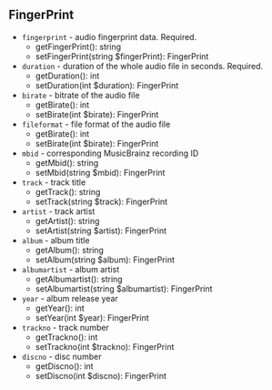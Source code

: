 ## FingerPrint

- `fingerprint` - audio fingerprint data. Required.
    - getFingerPrint(): string
    - setFingerPrint(string $fingerPrint): FingerPrint
- `duration` - duration of the whole audio file in seconds. Required.
    - getDuration(): int
    - setDuration(int $duration): FingerPrint
- `birate` - bitrate of the audio file
    - getBirate(): int    
    - setBirate(int $birate): FingerPrint
- `fileformat` - file format of the audio file
    - getBirate(): int    
    - setBirate(int $birate): FingerPrint
- `mbid` - corresponding MusicBrainz recording ID
    - getMbid(): string
    - setMbid(string $mbid): FingerPrint
- `track` - track title
    - getTrack(): string    
    - setTrack(string $track): FingerPrint
- `artist` - track artist
    - getArtist(): string    
    - setArtist(string $artist): FingerPrint
- `album` - album title    
    - getAlbum(): string    
    - setAlbum(string $album): FingerPrint
- `albumartist` - album artist
    - getAlbumartist(): string    
    - setAlbumartist(string $albumartist): FingerPrint
- `year` - album release year
    - getYear(): int    
    - setYear(int $year): FingerPrint
- `trackno` - track number
    - getTrackno(): int    
    - setTrackno(int $trackno): FingerPrint
- `discno` - disc number
    - getDiscno(): int    
    - setDiscno(int $discno): FingerPrint  
